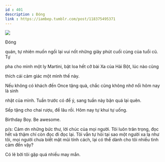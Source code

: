 ```yaml
---
id : 401
description : Đóng
link : https://iambep.tumblr.com/post/118375495371
---
```


![](https://64.media.tumblr.com/d3789ab5e1972b4b22af724ca9fa103f/tumblr_nnzq3tUCBW1u3a9rjo1_1280.jpg)

Đóng

quán, tự nhiên muốn ngồi lại vui nốt những giây phút cuối cùng của tuổi
cũ. Tự

pha cho mình một ly Martini, bật loa hết cỡ bài Xa của Hải Bột, lúc nào
cũng

thích cái cảm giác một mình thế này.

Nếu không có khách đến Once tặng quà, chắc cũng không nhớ nổi hôm nay là
sinh

nhật của mình. Tuần trước có để ý, sang tuần này bận quá lại quên.

Sếp tặng cho chai rượu, để lâu rồi. Hôm nay tự khui tự uống.

Birthday Boy. Be awesome.

p/s: Cảm ơn những bức thư, lời chúc của mọi người. Tôi luôn trân trọng,
đọc hết và thậm chí còn đọc đi đọc lại. Tôi vẫn tự hỏi tại sao một người
xa lạ như tôi, mọi người chưa biết mặt mũi tính cách, lại có thể dành cho
tôi nhiều tình cảm đến vậy?

Có lẽ bởi tôi gặp quá nhiều may mắn.